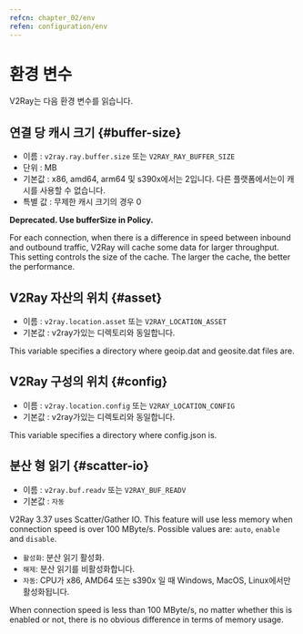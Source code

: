 ```yaml
---
refcn: chapter_02/env
refen: configuration/env
---
```

# 환경 변수

V2Ray는 다음 환경 변수를 읽습니다.

## 연결 당 캐시 크기 {#buffer-size}

* 이름 : `v2ray.ray.buffer.size` 또는 `V2RAY_RAY_BUFFER_SIZE`
* 단위 : MB
* 기본값 : x86, amd64, arm64 및 s390x에서는 2입니다. 다른 플랫폼에서는이 캐시를 사용할 수 없습니다.
* 특별 값 : 무제한 캐시 크기의 경우 0

**Deprecated. Use bufferSize in Policy.**

For each connection, when there is a difference in speed between inbound and outbound traffic, V2Ray will cache some data for larger throughput. This setting controls the size of the cache. The larger the cache, the better the performance.

## V2Ray 자산의 위치 {#asset}

* 이름 : `v2ray.location.asset` 또는 `V2RAY_LOCATION_ASSET`
* 기본값 : v2ray가있는 디렉토리와 동일합니다.

This variable specifies a directory where geoip.dat and geosite.dat files are.

## V2Ray 구성의 위치 {#config}

* 이름 : `v2ray.location.config` 또는 `V2RAY_LOCATION_CONFIG`
* 기본값 : v2ray가있는 디렉토리와 동일합니다.

This variable specifies a directory where config.json is.

## 분산 형 읽기 {#scatter-io}

* 이름 : `v2ray.buf.readv` 또는 `V2RAY_BUF_READV`
* 기본값 : `자동`

V2Ray 3.37 uses Scatter/Gather IO. This feature will use less memory when connection speed is over 100 MByte/s. Possible values are: `auto`, `enable` and `disable`.

* `활성화`: 분산 읽기 활성화.
* `해제`: 분산 읽기를 비활성화합니다.
* `자동`: CPU가 x86, AMD64 또는 s390x 일 때 Windows, MacOS, Linux에서만 활성화됩니다.

When connection speed is less than 100 MByte/s, no matter whether this is enabled or not, there is no obvious difference in terms of memory usage.